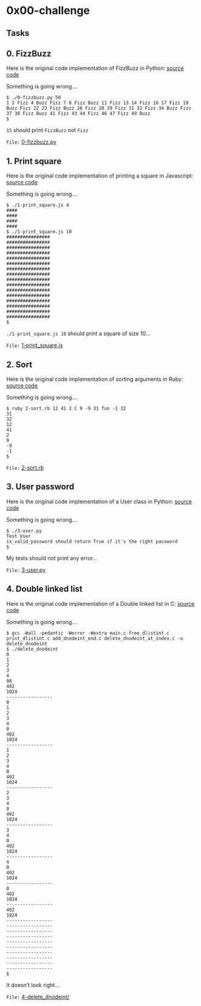 # 0x00-challenge

## Tasks
## 0. FizzBuzz
Here is the original code implementation of FizzBuzz in Python: [source code](https://github.com/holbertonschool/0x00-Fix_My_Code_Challenge/blob/master/0-fizzbuzz.py)

Something is going wrong….
```shell
$ ./0-fizzbuzz.py 50
1 2 Fizz 4 Buzz Fizz 7 8 Fizz Buzz 11 Fizz 13 14 Fizz 16 17 Fizz 19 Buzz Fizz 22 23 Fizz Buzz 26 Fizz 28 29 Fizz 31 32 Fizz 34 Buzz Fizz 37 38 Fizz Buzz 41 Fizz 43 44 Fizz 46 47 Fizz 49 Buzz
$
```
`15` should print `FizzBuzz` not `Fizz`

`File:` [0-fizzbuzz.py](0-fizzbuzz.py)


## 1. Print square
Here is the original code implementation of printing a square in Javascript: [source code](https://github.com/holbertonschool/0x00-Fix_My_Code_Challenge/blob/master/1-print_square.js)

Something is going wrong….
```shell
$ ./1-print_square.js 4
####
####
####
####
$ ./1-print_square.js 10
################
################
################
################
################
################
################
################
################
################
################
################
################
################
################
################
$
```
`./1-print_square.js 10` should print a square of size 10…

`File:` [1-print_square.js](1-print_square.js)


## 2. Sort
Here is the original code implementation of sorting arguments in Ruby: [source code](https://github.com/holbertonschool/0x00-Fix_My_Code_Challenge/blob/master/2-sort.rb)

Something is going wrong….
```shell
$ ruby 2-sort.rb 12 41 2 C 9 -9 31 fun -1 32
31
32
12
41
2
9
-9
-1
$
```

`File:` [2-sort.rb](2-sort.rb)


## 3. User password
Here is the original code implementation of a User class in Python: [source code](https://github.com/holbertonschool/0x00-Fix_My_Code_Challenge/blob/master/3-user.py)

Something is going wrong….
```shell
$ ./3-user.py
Test User
is_valid_password should return True if it's the right password
$
```
My tests should not print any error…

`File:` [3-user.py](3-user.py)

## 4. Double linked list
Here is the original code implementation of a Double linked list in C: [source code](https://github.com/holbertonschool/0x00-Fix_My_Code_Challenge/tree/master/4-delete_dnodeint)

Something is going wrong….
```shell
$ gcc -Wall -pedantic -Werror -Wextra main.c free_dlistint.c print_dlistint.c add_dnodeint_end.c delete_dnodeint_at_index.c -o delete_dnodeint
$ ./delete_dnodeint
0
1
2
3
4
98
402
1024
-----------------
0
1
2
3
4
0
402
1024
-----------------
1
2
3
4
0
402
1024
-----------------
2
3
4
0
402
1024
-----------------
3
4
0
402
1024
-----------------
4
0
402
1024
-----------------
0
402
1024
-----------------
402
1024
-----------------
-----------------
-----------------
-----------------
-----------------
-----------------
-----------------
-----------------
-----------------
-----------------
$
```
It doesn’t look right…

`File:` [4-delete_dnodeint/](4-delete_dnodeint/)
